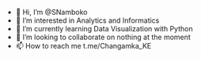 - 👋 Hi, I’m @SNamboko
- 👀 I’m interested in Analytics and Informatics
- 🌱 I’m currently learning Data Visualization with Python
- 💞️ I’m looking to collaborate on nothing at the moment
- 📫 How to reach me t.me/Changamka_KE

<!---
SNamboko/SNamboko is a ✨ special ✨ repository because its `README.md` (this file) appears on your GitHub profile.
You can click the Preview link to take a look at your changes.
--->
